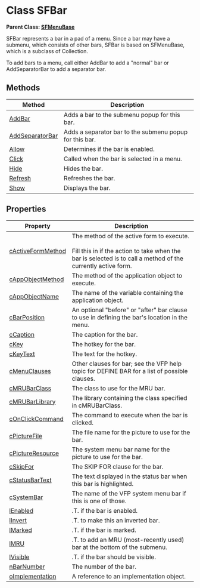 ﻿# Class SFBar

**Parent Class: [SFMenuBase](Class%20SFMenuBase.md)**

SFBar represents a bar in a pad of a menu. Since a bar may have a submenu, which consists of other bars, SFBar is based on SFMenuBase, which is a subclass of Collection.

To add bars to a menu, call either AddBar to add a "normal" bar or AddSeparatorBar to add a separator bar.

## Methods

| Method              | Description                              |
|---------------------|------------------------------------------|
| [AddBar](AddBar.md) | Adds a bar to the submenu popup for this bar. |
| [AddSeparatorBar](AddSeparatorBar.md)     | Adds a separator bar to the submenu popup for this bar. |
| [Allow](Allow.md)               | Determines if the bar is enabled.        |
| [Click](Click.md)               | Called when the bar is selected in a menu. |
| [Hide](Hide.md)                | Hides the bar.                           |
| [Refresh](Refresh.md)             | Refreshes the bar.                       |
| [Show](Show.md)                | Displays the bar.                        |

## Properties

| Property          | Description                              |
|-------------------|------------------------------------------|
| [cActiveFormMethod](cActiveFormMethod.md) | The method of the active form to execute.<br><br>Fill this in if the action to take when the bar is selected is to call a method of the currently active form. |
| [cAppObjectMethod](cAppObjectMethod.md)  | The method of the application object to execute. |
| [cAppObjectName](cAppObjectName.md)    | The name of the variable containing the application object. |
| [cBarPosition](cBarPosition.md)      | An optional "before" or "after" bar clause to use in defining the bar's location in the menu. |
| [cCaption](cCaption.md)          | The caption for the bar.                 |
| [cKey](cKey.md)              | The hotkey for the bar.                  |
| [cKeyText](cKeyText.md)          | The text for the hotkey.                 |
| [cMenuClauses](cMenuClauses.md)      | Other clauses for bar; see the VFP help topic for DEFINE BAR for a list of possible clauses. |
| [cMRUBarClass](cMRUBarClass.md)      | The class to use for the MRU bar.        |
| [cMRUBarLibrary](cMRUBarLibrary.md)    | The library containing the class specified in cMRUBarClass. |
| [cOnClickCommand](cOnClickCommand.md)   | The command to execute when the bar is clicked.  |
| [cPictureFile](cPictureFile.md)      | The file name for the picture to use for the bar. |
| [cPictureResource](cPictureResource.md)  | The system menu bar name for the picture to use for the bar. |
| [cSkipFor](cSkipFor.md)          | The SKIP FOR clause for the bar.         |
| [cStatusBarText](cStatusBarText.md)    | The text displayed in the status bar when this bar is highlighted. |
| [cSystemBar](cSystemBar.md)        | The name of the VFP system menu bar if this is one of those. |
| [lEnabled](lEnabled.md)          | .T. if the bar is enabled.               |
| [lInvert](lInvert.md)           | .T. to make this an inverted bar.        |
| [lMarked](lMarked.md)           | .T. if the bar is marked.                |
| [lMRU](lMRU.md)              | .T. to add an MRU (most-recently used) bar at the bottom of the submenu.  |
| [lVisible](lVisible.md)          | .T. if the bar should be visible.        |
| [nBarNumber](nBarNumber.md)        | The number of the bar.                   |
| [oImplementation](oImplementation.md)   | A reference to an implementation object.  |

